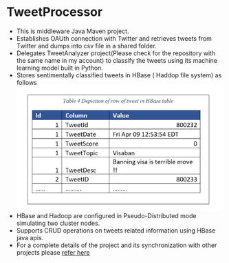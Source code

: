 # TweetProcessor
* This is middleware Java Maven project. 
* Establishes OAUth connection with Twitter and retrieves tweets from Twitter and dumps into csv file in a shared folder.
* Delegates TweetAnalyzer project(Please check for the repository with the same name in my account) to classify the tweets using its machine learning model built in Python.
* Stores sentimentally classified tweets in HBase ( Haddop file system) as follows
![Alt text](https://github.com/jagadeesh-hooli/TweetProcessor/blob/master/TweetDetails.PNG "TweetDetails table")
* HBase and Hadoop are configured in Pseudo-Distributed mode simulating two cluster nodes.
* Supports CRUD operations on tweets related information using HBase java apis.
* For a complete details of the project and its synchronization with other projects please <a href="https://drive.google.com/file/d/0B54zuGD6R78ZY28wbkRMZV9vdHc/view">refer here</a>
